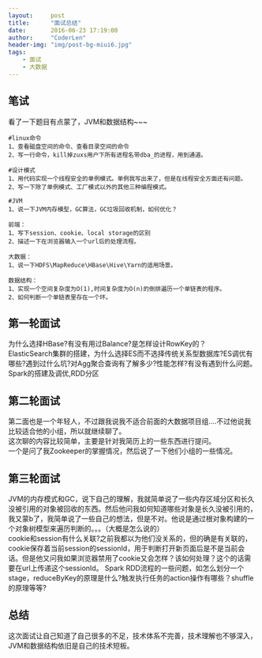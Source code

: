 ```yaml
---
layout:     post
title:      "面试总结"
date:       2016-06-23 17:19:00
author:     "CoderLen"
header-img: "img/post-bg-miui6.jpg"
tags:
    - 面试
    - 大数据
---
```



## 笔试
看了一下题目有点蒙了，JVM和数据结构~~~
	
	#linux命令	
	1、查看磁盘空间的命令、查看目录空间的命令	
	2、写一行命令，kill掉zuxs用户下所有进程名带dba_的进程，用到通道。	
	
	#设计模式
	1、用代码实现一个线程安全的单例模式。单例我写出来了，但是在线程安全方面还有问题。	
	2、写一下除了单例模式、工厂模式以外的其他三种编程模式。
	
	#JVM
	1、说一下JVM内存模型，GC算法，GC垃圾回收机制，如何优化？
	
	前端：
	1、写下session、cookie、local storage的区别	
	2、描述一下在浏览器输入一个url后的处理流程。	

	大数据：
	1、说一下HDFS\MapReduce\HBase\Hive\Yarn的适用场景。
	
	数据结构：
	1、实现一个空间复杂度为O(1),时间复杂度为O(n)的倒排遍历一个单链表的程序。
	2、如何判断一个单链表里存在一个环。
	
## 第一轮面试
为什么选择HBase?有没有用过Balance?是怎样设计RowKey的？<br>
ElasticSearch集群的搭建，为什么选择ES而不选择传统关系型数据库?ES调优有哪些?遇到过什么坑?对Agg聚合查询有了解多少?性能怎样?有没有遇到什么问题。<br>
Spark的搭建及调优,RDD分区
	
## 第二轮面试
第二面也是一个年轻人，不过跟我说我不适合前面的大数据项目组....不过他说我比较适合他的小组，所以就继续聊了。<br>
这次聊的内容比较简单，主要是针对我简历上的一些东西进行提问。<br>
一个是问了我Zookeeper的掌握情况，然后说了一下他们小组的一些情况。
	
## 第三轮面试
JVM的内存模式和GC，说下自己的理解，我就简单说了一些内存区域分区和长久没被引用的对象被回收的东西。然后他问我如何知道哪些对象是长久没被引用的，我又蒙b了，我简单说了一些自己的想法，但是不对。他说是通过根对象构建的一个对象树模型来遍历判断的。。。（大概是怎么说的）<br>
cookie和session有什么关联?之前我都以为他们没关系的，但的确是有关联的，cookie保存着当前session的sessionId，用于判断打开新页面后是不是当前会话。但是他又问我如果浏览器禁用了cookie又会怎样？该如何处理？这个的话需要在url上传递这个sessionId。
Spark RDD流程的一些问题，如怎么划分一个stage，reduceByKey的原理是什么?触发执行任务的action操作有哪些？shuffle的原理等等?<br>

## 总结
这次面试让自己知道了自己很多的不足，技术体系不完善，技术理解也不够深入，JVM和数据结构依旧是自己的技术短板。
